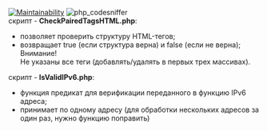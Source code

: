 [![Maintainability](https://api.codeclimate.com/v1/badges/aef6cb27c2f28f51fd03/maintainability)](https://codeclimate.com/github/DaaN88/PHP/maintainability) ![php_сodesniffer](https://github.com/DaaN88/PHP/workflows/php_%D1%81odesniffer/badge.svg)<br>
скрипт - <b>CheckPairedTagsHTML.php</b>:<br/>
- позволяет проверить структуру HTML-тегов;<br/>
- возвращает true (если структура верна) и false (если не верна);<br/>
Внимание!<br/>
Не указаны все теги (добавлять/удалять в первых трех массивах).<br/>

скрипт - <b>IsValidIPv6.php</b>:<br/>
- функция предикат для верификации переданного в функцию IPv6 адреса;<br/>
- принимает по одному адресу (для обработки нескольких адресов за один раз, нужно функцию поправить)<br/>